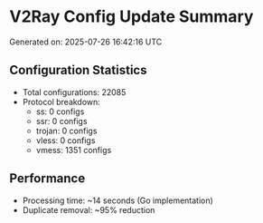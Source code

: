 # V2Ray Config Update Summary
Generated on: 2025-07-26 16:42:16 UTC

## Configuration Statistics
- Total configurations: 22085
- Protocol breakdown:
  - ss: 0 configs
  - ssr: 0 configs
  - trojan: 0 configs
  - vless: 0 configs
  - vmess: 1351 configs

## Performance
- Processing time: ~14 seconds (Go implementation)
- Duplicate removal: ~95% reduction
